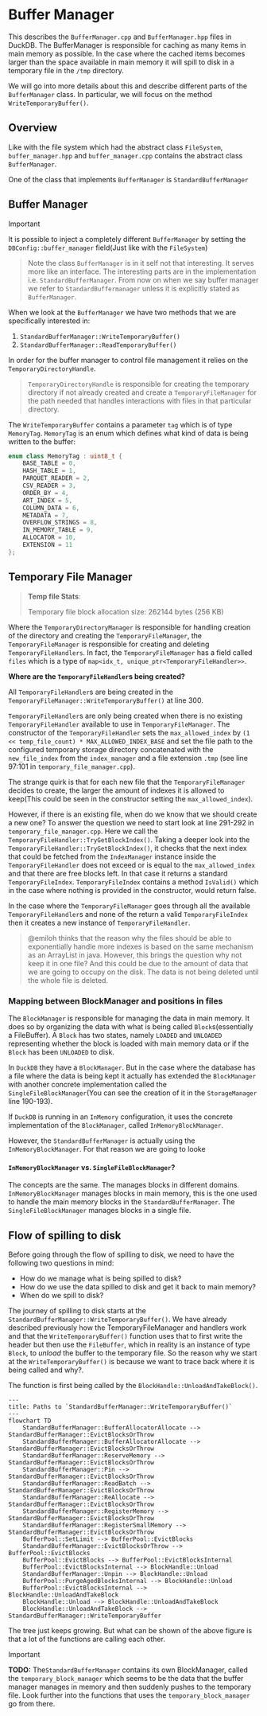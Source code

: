 # Buffer Manager

This describes the `BufferManager.cpp` and `BufferManager.hpp` files in DuckDB. The BufferManager is responsible for caching as many items in main memory as possible. In the case where the cached items becomes larger than the space available in main memory it will spill to disk in a temporary file in the `/tmp` directory.

We will go into more details about this and describe different parts of the `BufferManager` class. In particular, we will focus on the method `WriteTemporaryBuffer()`.

## Overview

Like with the file system which had the abstract class `FileSystem`, `buffer_manager.hpp` and `buffer_manager.cpp` contains the abstract class `BufferManager`.

One of the class that implements `BufferManager` is `StandardBufferManager`

<!-- TODO: We need to look at the buffer pool in duckdb -->

## Buffer Manager

> [!IMPORTANT]
> It is possible to inject a completely different `BufferManager` by setting the `DBConfig::buffer_manager` field(Just like with the `FileSystem`)

> Note the class `BufferManager` is in it self not that interesting. It serves more like an interface. The interesting parts are in the implementation i.e. `StandardBufferManager`. From now on when we say buffer manager we refer to `StandardBuffermanager` unless it is explicitly stated as `BufferManager`.

When we look at the `BufferManager` we have two methods that we are specifically interested in:

1. `StandardBufferManager::WriteTemporaryBuffer()`
2. `StandardBufferManager::ReadTemporaryBuffer()`

In order for the buffer manager to control file management it relies on the `TemporaryDirectoryHandle`.

> `TemporaryDirectoryHandle` is responsible for creating the temporary directory if not already created and create a `TemporaryFileManager` for the path needed that handles interactions with files in that particular directory.

The `WriteTemporaryBuffer` contains a parameter `tag` which is of type `MemoryTag`. `MemoryTag` is an enum which defines what kind of data is being written to the buffer:

```c++
enum class MemoryTag : uint8_t {
	BASE_TABLE = 0,
	HASH_TABLE = 1,
	PARQUET_READER = 2,
	CSV_READER = 3,
	ORDER_BY = 4,
	ART_INDEX = 5,
	COLUMN_DATA = 6,
	METADATA = 7,
	OVERFLOW_STRINGS = 8,
	IN_MEMORY_TABLE = 9,
	ALLOCATOR = 10,
	EXTENSION = 11
};
```

## Temporary File Manager

> **Temp file Stats**:
>
> Temporary file block allocation size: 262144 bytes (256 KB)

Where the `TemporaryDirectoryManager` is responsible for handling creation of the directory and creating the `TemporaryFileManager`, the `TemporaryFileManager` is responsible for creating and deleting `TemporaryFileHandlers`. In fact, the `TemporaryFileManager` has a field called `files` which is a type of `map<idx_t, unique_ptr<TemporaryFileHandler>>`.

**Where are the `TemporaryFileHandler`s being created?**

All `TemporaryFileHandler`s are being created in the `TemporaryFileManager::WriteTemporaryBuffer()` at line 300.  

`TemporaryFileHandler`s are only being created when there is no existing `TemporaryFileHandler` available to use in `TemporaryFileManager`. The constructor of the `TemporaryFileHandler` sets the `max_allowed_index` by `(1 << temp_file_count) * MAX_ALLOWED_INDEX_BASE` and set the file path to the configured temporary storage directory concatenated with the `new_file_index` from the `index_manager` and a file extension `.tmp` (see line 97:101 in `temporary_file_manager.cpp`).

The strange quirk is that for each new file that the `TemporaryFileManager` decides to create, the larger the amount of indexes it is allowed to keep(This could be seen in the constructor setting the `max_allowed_index`).

However, if there is an existing file, when do we know that we should create a new one? To answer the question we need to start look at line 291-292 in `temporary_file_manager.cpp`. Here we call the `TemporaryFileHandler::TryGetBlockIndex()`. Taking a deeper look into the `TemporaryFileHandler::TryGetBlockIndex()`, it checks that the next index that could be fetched from the `IndexManager` instance inside the `TemporaryFileHandler` does not exceed or is equal to the `max_allowed_index` and that there are free blocks left. In that case it returns a standard `TemporaryFileIndex`. `TemporaryFileIndex` contains a method `IsValid()` which in the case where nothing is provided in the constructor, would return false. 

In the case where the `TemporaryFileManager` goes through all the available `TemporaryFileHandler`s and none of the return a valid `TemporaryFileIndex` then it creates a new instance of `TemporaryFileHandler`.

> @emiloh thinks that the reason why the files should be able to exponentially handle more indexes is based on the same mechanism as an ArrayList in java. However, this brings the question why not keep it in one file? And this could be due to the amount of data that we are going to occupy on the disk. The data is not being deleted until the whole file is deleted. 

### Mapping between BlockManager and positions in files

The `BlockManager` is responsible for managing the data in main memory. It does so by organizing the data with what is being called `Block`s(essentially a FileBuffer). A `Block` has two states, namely `LOADED` and `UNLOADED` representing whether the block is loaded with main memory data or if the `Block` has been `UNLOADED` to disk.

In `DuckDB` they have a `BlockManager`. But in the case where the database has a file where the data is being kept it actually has extended the `BlockManager` with another concrete implementation called the `SingleFileBlockManager`(You can see the creation of it in the `StorageManager` line 190-193). 

If `DuckDB` is running in an `InMemory` configuration, it uses the concrete implementation of the `BlockManager`, called `InMemoryBlockManager`. 

However, the `StandardBufferManager` is actually using the `InMemoryBlockManager`. For that reason we are going to looke 



#### `InMemoryBlockManager` vs. `SingleFileBlockManager`?

The concepts are the same. The manages blocks in different domains. `InMemoryBlockManager` manages blocks in main memory, this is the one used to handle the main memory blocks in the `StandardBufferManager`. The `SingleFileBlockManager` manages blocks in a single file.

## Flow of spilling to disk

Before going through the flow of spilling to disk, we need to have the following two questions in mind:

- How do we manage what is being spilled to disk?
- How do we use the data spilled to disk and get it back to main memory?
- When do we spill to disk?

The journey of spilling to disk starts at the `StandardBufferManager::WriteTemporaryBuffer()`. We have already described previously how the TemporaryFileManager and handlers work and that the `WriteTemporaryBuffer()` function uses that to first write the header but then use the `FileBuffer`, which in reality is an instance of type `Block`, to *unload* the buffer to the temporary file. So the reason why we start at the `WriteTemporaryBuffer()` is because we want to trace back where it is being called and why?. 

The function is first being called by the `BlockHandle::UnloadAndTakeBlock()`. 

```mermaid
---
title: Paths to `StandardBufferManager::WriteTemporaryBuffer()`
---
flowchart TD
	StandardBufferManager::BufferAllocatorAllocate --> StandardBufferManager::EvictBlocksOrThrow
	StandardBufferManager::BufferAllocatorAllocate --> StandardBufferManager::EvictBlocksOrThrow
	StandardBufferManager::ReserveMemory --> StandardBufferManager::EvictBlocksOrThrow
	StandardBufferManager::Pin --> StandardBufferManager::EvictBlocksOrThrow
	StandardBufferManager::ReadBatch --> StandardBufferManager::EvictBlocksOrThrow
	StandardBufferManager::ReAllocate --> StandardBufferManager::EvictBlocksOrThrow
	StandardBufferManager::RegisterMemory --> StandardBufferManager::EvictBlocksOrThrow
	StandardBufferManager::RegisterSmallMemory --> StandardBufferManager::EvictBlocksOrThrow
	BufferPool::SetLimit --> BufferPool::EvictBlocks
	StandardBufferManager::EvictBlocksOrThrow --> BufferPool::EvictBlocks 
	BufferPool::EvictBlocks --> BufferPool::EvictBlocksInternal
	BufferPool::EvictBlocksInternal --> BlockHandle::Unload
	StandardBufferManager::Unpin --> BlockHandle::Unload
	BufferPool::PurgeAgedBlocksInternal --> BlockHandle::Unload
	BufferPool::EvictBlocksInternal --> BlockHandle::UnloadAndTakeBlock
	BlockHandle::Unload --> BlockHandle::UnloadAndTakeBlock
    BlockHandle::UnloadAndTakeBlock --> StandardBufferManager::WriteTemporaryBuffer
```

The tree just keeps growing. But what can be shown of the above figure is that a lot of the functions are calling each other. 

> [!IMPORTANT]
> **TODO:** The`StandardBufferManager` contains its own BlockManager, called the `temporary_block_manager` which seems to be the data that the buffer manager manages in memory and then suddenly pushes to the temporary file. Look further into the functions that uses the `temporary_block_manager` go from there.